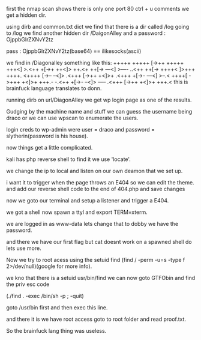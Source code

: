 first the nmap scan shows there is only one port 80
ctrl + u comments we get a hidden dir.

using dirb and common.txt dict we find that there is a dir called /log 
going to /log we find another hidden dir /DaigonAlley and a password : OjppbGlrZXNvY2tz

pass : OjppbGlrZXNvY2tz(base64) == ilikesocks(ascii)

we find in /Diagonalley something like this: +++++ +++++ [->++ +++++ +++<] >.<++ +[->+ ++<]> ++.<+ ++[-> —<] >—-
..<++ ++[-> ++++< ]>+++ ++++. <++++ [->– –<]> .<+++ [->++ +<]>+ .<+++ +[->- —<] >–.< ++++[ ->+++ +<]>+ +++.- -.<++ +[->- –<]> —– .<+++ [->++ +<]>+ +++.< 
this is brainfuck language translates to donn.

running dirb on url/DiagonAlley we get wp login page as one of the results.

Gudging by the machine name and stuff we can guess the username being draco 
or we can use wpscan to enumerate the users.

login creds to wp-admin were user = draco and password = slytherin(password is his house).


now things get a little complicated.
 
kali has php reverse shell to find it we use 'locate'.

we change the ip to local and listen on our own deamon that we set up.

i want it to trigger when the page throws an E404 so we can edit the theme. and add our reverse shell code to the end of 404.php and save changes

now we goto our terminal and setup a listener and trigger a E404.

we got a shell now spawn a ttyl and export TERM=xterm.

we are logged in as www-data lets change that to dobby we have the password.

and there we have our first flag but cat doesnt work on a spawned shell do lets use more.

Now we try to root acess using the setuid find (find / -perm -u=s -type f 2>/dev/null)(google for more info).

we kno that there is a setuid usr/bin/find we can now goto GTFObin and find the priv esc code

(./find . -exec /bin/sh -p \; -quit)

goto /usr/bin first and then exec this line.

and there it is we have root access goto to root folder and read proof.txt.

So the brainfuck lang thing was useless.




